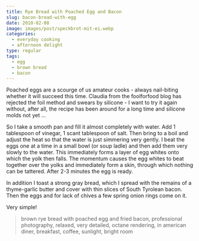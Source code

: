```yaml
---
title: Rye Bread with Poached Egg and Bacon
slug: bacon-bread-with-egg
date: 2010-02-08
image: images/post/speckbrot-mit-ei.webp
categories: 
  - everyday cooking
  - afternoon delight
type: regular
tags: 
  - egg
  - brown bread
  - bacon
---
```


Poached eggs are a scourge of us amateur cooks - always nail-biting whether it will succeed this time. Claudia from the foolforfood blog has rejected the foil method and swears by silicone - I want to try it again without, after all, the recipe has been around for a long time and silicone molds not yet ...

So I take a smooth pan and fill it almost completely with water. Add 1 tablespoon of vinegar, 1 scant tablespoon of salt. Then bring to a boil and adjust the heat so that the water is just simmering very gently. I beat the eggs one at a time in a small bowl (or soup ladle) and then add them very slowly to the water. This immediately forms a layer of egg whites onto which the yolk then falls. The momentum causes the egg whites to beat together over the yolks and immediately form a skin, through which nothing can be tattered. After 2-3 minutes the egg is ready.

In addition I toast a strong gray bread, which I spread with the remains of a thyme-garlic butter and cover with thin slices of South Tyrolean bacon. Then the eggs and for lack of chives a few spring onion rings come on it.

Very simple!

> brown rye bread with poached egg and fried bacon, professional photography, relaxed, very detailed, octane rendering, in american diner, breakfast, coffee, sunlight, bright room 

